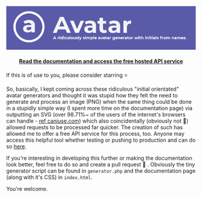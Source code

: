 <div align="center">
<a href="https://github.com/eddiejibson/limitrr"><img alt="chae" src="icon.png"></a>
<h4><a href="https://avatars.oxro.io">Read the documentation and access the free hosted API service</a></h4>
</div>

If this is of use to you, please consider starring ⭐

So, basically, I kept coming across these ridiculous "initial orientated" avatar generators and thought it was stupid how they felt the need to generate and process an image (PNG) when the same thing could be done in a stupidly simple way (I spent more time on the documentation page) via outputting an SVG (over 98.71%~ of the users of the internet's browsers can handle - [ref caniuse.com](https://caniuse.com/#feat=svg)) which also coincidentally (obviously not 🤭) allowed requests to be processed far quicker. The creation of such has allowed me to offer a free API service for this process, too. Anyone may access this helpful tool whether testing or pushing to production and can do so [here](https://avatars.oxro.io).

If you're interesting in developing this further or making the documentation look better, feel free to do so and create a pull request 🙏 . Obviously the tiny generator script can be found in `generator.php` and the documentation page (along with it's CSS) in `index.html`.


You're welcome.
